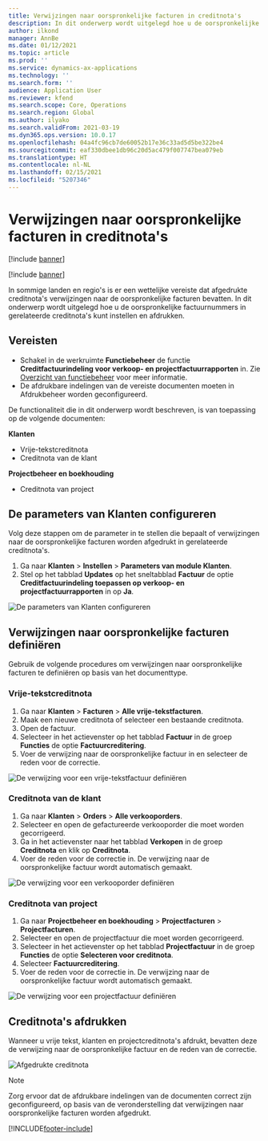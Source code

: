 ```yaml
---
title: Verwijzingen naar oorspronkelijke facturen in creditnota's
description: In dit onderwerp wordt uitgelegd hoe u de oorspronkelijke factuurnummers in gerelateerde creditnota's kunt instellen en afdrukken.
author: ilkond
manager: AnnBe
ms.date: 01/12/2021
ms.topic: article
ms.prod: ''
ms.service: dynamics-ax-applications
ms.technology: ''
ms.search.form: ''
audience: Application User
ms.reviewer: kfend
ms.search.scope: Core, Operations
ms.search.region: Global
ms.author: ilyako
ms.search.validFrom: 2021-03-19
ms.dyn365.ops.version: 10.0.17
ms.openlocfilehash: 04a4fc96cb7de60052b17e36c33ad5d5be322be4
ms.sourcegitcommit: eaf330dbee1db96c20d5ac479f007747bea079eb
ms.translationtype: HT
ms.contentlocale: nl-NL
ms.lasthandoff: 02/15/2021
ms.locfileid: "5207346"
---
```

# <a name="references-to-original-invoices-in-credit-notes"></a>Verwijzingen naar oorspronkelijke facturen in creditnota's

[!include [banner](../includes/banner.md)]

[!include [banner](../includes/preview-banner.md)]

In sommige landen en regio's is er een wettelijke vereiste dat afgedrukte creditnota's verwijzingen naar de oorspronkelijke facturen bevatten. In dit onderwerp wordt uitgelegd hoe u de oorspronkelijke factuurnummers in gerelateerde creditnota's kunt instellen en afdrukken.

## <a name="prerequisites"></a>Vereisten

- Schakel in de werkruimte **Functiebeheer** de functie **Creditfactuurindeling voor verkoop- en projectfactuurrapporten** in. Zie [Overzicht van functiebeheer](../../fin-and-ops/get-started/feature-management/feature-management-overview.md) voor meer informatie.
- De afdrukbare indelingen van de vereiste documenten moeten in Afdrukbeheer worden geconfigureerd.

De functionaliteit die in dit onderwerp wordt beschreven, is van toepassing op de volgende documenten:

**Klanten**

- Vrije-tekstcreditnota
- Creditnota van de klant

**Projectbeheer en boekhouding**

- Creditnota van project

## <a name="configure-accounts-receivable-parameters"></a>De parameters van Klanten configureren

Volg deze stappen om de parameter in te stellen die bepaalt of verwijzingen naar de oorspronkelijke facturen worden afgedrukt in gerelateerde creditnota's.

1. Ga naar **Klanten** \> **Instellen** \> **Parameters van module Klanten**.
2. Stel op het tabblad **Updates** op het sneltabblad **Factuur** de optie **Creditfactuurindeling toepassen op verkoop- en projectfactuurrapporten** in op **Ja**.

![De parameters van Klanten configureren](media/original-invoice-number-in-credit-note.jpg)

## <a name="define-references-to-original-invoices"></a>Verwijzingen naar oorspronkelijke facturen definiëren

Gebruik de volgende procedures om verwijzingen naar oorspronkelijke facturen te definiëren op basis van het documenttype.

### <a name="free-text-credit-note"></a>Vrije-tekstcreditnota

1. Ga naar **Klanten** \> **Facturen** \> **Alle vrije-tekstfacturen**.
2. Maak een nieuwe creditnota of selecteer een bestaande creditnota.
3. Open de factuur.
4. Selecteer in het actievenster op het tabblad **Factuur** in de groep **Functies** de optie **Factuurcreditering**.
5. Voer de verwijzing naar de oorspronkelijke factuur in en selecteer de reden voor de correctie.

![De verwijzing voor een vrije-tekstfactuur definiëren](media/reference-original-invoice-FTI.jpg)

### <a name="customer-credit-note"></a>Creditnota van de klant

1. Ga naar **Klanten** \> **Orders** \> **Alle verkooporders**.
2. Selecteer en open de gefactureerde verkooporder die moet worden gecorrigeerd.
3. Ga in het actievenster naar het tabblad **Verkopen** in de groep **Creditnota** en klik op **Creditnota**.
4. Voer de reden voor de correctie in. De verwijzing naar de oorspronkelijke factuur wordt automatisch gemaakt.

![De verwijzing voor een verkooporder definiëren](media/reference-original-invoice-SO.jpg)

### <a name="project-credit-note"></a>Creditnota van project

1. Ga naar **Projectbeheer en boekhouding** \> **Projectfacturen** \> **Projectfacturen**.
2. Selecteer en open de projectfactuur die moet worden gecorrigeerd.
3. Selecteer in het actievenster op het tabblad **Projectfactuur** in de groep **Functies** de optie **Selecteren voor creditnota**.
4. Selecteer **Factuurcreditering**.
5. Voer de reden voor de correctie in. De verwijzing naar de oorspronkelijke factuur wordt automatisch gemaakt.

![De verwijzing voor een projectfactuur definiëren](media/reference-original-invoice-project.jpg)

## <a name="printing-credit-notes"></a>Creditnota's afdrukken

Wanneer u vrije tekst, klanten en projectcreditnota's afdrukt, bevatten deze de verwijzing naar de oorspronkelijke factuur en de reden van de correctie.

![Afgedrukte creditnota](media/credit-note-FTI.jpg)

> [!NOTE]
> Zorg ervoor dat de afdrukbare indelingen van de documenten correct zijn geconfigureerd, op basis van de veronderstelling dat verwijzingen naar oorspronkelijke facturen worden afgedrukt.


[!INCLUDE[footer-include](../../includes/footer-banner.md)]
